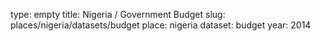 type: empty
title: Nigeria / Government Budget
slug: places/nigeria/datasets/budget
place: nigeria
dataset: budget
year: 2014
